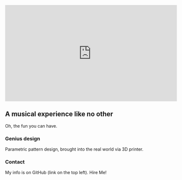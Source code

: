 <iframe width="560" height="315" src="https://www.youtube.com/embed/_-8Fbb_CeyA" title="YouTube video player" frameborder="0" allow="accelerometer; autoplay; clipboard-write; encrypted-media; gyroscope; picture-in-picture" allowfullscreen></iframe>

## A musical experience like no other

Oh, the fun you can have.

### Genius design

Parametric pattern design, brought into the real world via 3D printer.

### Contact

My info is on GitHub (link on the top left). Hire Me!
